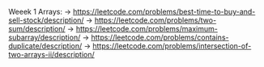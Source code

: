 Weeek 1 Arrays:
-> https://leetcode.com/problems/best-time-to-buy-and-sell-stock/description/
-> https://leetcode.com/problems/two-sum/description/
-> https://leetcode.com/problems/maximum-subarray/description/
-> https://leetcode.com/problems/contains-duplicate/description/
-> https://leetcode.com/problems/intersection-of-two-arrays-ii/description/
